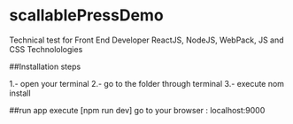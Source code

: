 # scallablePressDemo
Technical test for Front End Developer ReactJS, NodeJS, WebPack, JS and CSS Technolologies


##Installation steps

1.- open your terminal
2.- go to the folder through terminal
3.- execute nom install

##run app
execute [npm run dev]
go to your browser : localhost:9000

